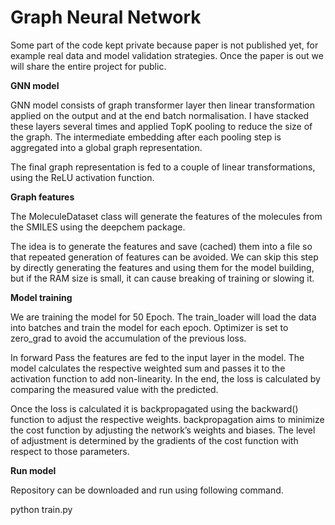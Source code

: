 # Graph Neural Network

Some part of the code kept private because paper is not published yet, for example real data and model validation strategies.
Once the paper is out we will share the entire project for public.

**GNN model**

GNN model consists of graph transformer layer then linear transformation applied on the output and at the end batch normalisation. I have stacked these layers several times and applied TopK pooling to reduce the size of the graph. The intermediate embedding after each pooling step is aggregated into a global graph representation.

The final graph representation is fed to a couple of linear transformations, using the ReLU activation function.

**Graph features**

The MoleculeDataset class will generate the features of the molecules from the SMILES using the deepchem package.

The idea is to generate the features and save (cached) them into a file so that repeated generation of features can be avoided. We can skip this step by directly generating the features and using them for the model building, but if the RAM size is small, it can cause breaking of training or slowing it.

**Model training**

We are training the model for 50 Epoch. The train_loader will load the data into batches and train the model for each epoch. Optimizer is set to zero_grad to avoid the accumulation of the previous loss.

In forward Pass the features are fed to the input layer in the model. The model calculates the respective weighted sum and passes it to the activation function to add non-linearity. In the end, the loss is calculated by comparing the measured value with the predicted.

Once the loss is calculated it is backpropagated using the backward() function to adjust the respective weights. backpropagation aims to minimize the cost function by adjusting the network’s weights and biases. The level of adjustment is determined by the gradients of the cost function with respect to those parameters.


**Run model**

Repository can be downloaded and run using following command.

python train.py
